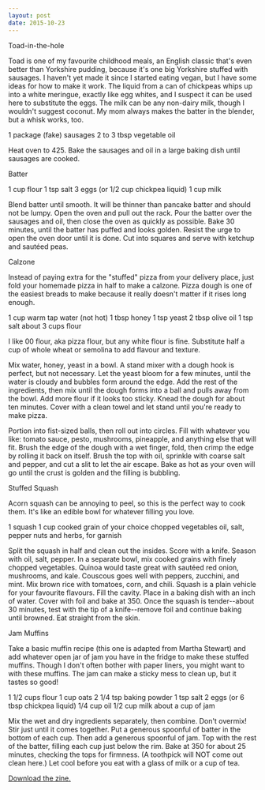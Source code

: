 ```yaml
---
layout: post
date: 2015-10-23
---
```


Toad-in-the-hole

Toad is one of my favourite childhood meals, an English classic that's even better than Yorkshire pudding, because it's one big Yorkshire stuffed with sausages. I haven't yet made it since I started eating vegan, but I have some ideas for how to make it work. The liquid from a can of chickpeas whips up into a white meringue, exactly like egg whites, and I suspect it can be used here to substitute the eggs. The milk can be any non-dairy milk, though I wouldn't suggest coconut. My mom always makes the batter in the blender, but a whisk works, too.

1 package (fake) sausages
2 to 3 tbsp vegetable oil

Heat oven to 425. Bake the sausages and oil in a large baking dish until sausages are cooked. 

Batter

1 cup flour
1 tsp salt
3 eggs (or 1/2 cup chickpea liquid)
1 cup milk

Blend batter until smooth. It will be thinner than pancake batter and should not be lumpy. Open the oven and pull out the rack. Pour the batter over the sausages and oil, then close the oven as quickly as possible. Bake 30 minutes, until the batter has puffed and looks golden. Resist the urge to open the oven door until it is done. Cut into squares and serve with ketchup and sautéed peas.

Calzone

Instead of paying extra for the "stuffed" pizza from your delivery place, just fold your homemade pizza in half to make a calzone. Pizza dough is one of the easiest breads to make because it really doesn't matter if it rises long enough.

1 cup warm tap water (not hot)
1 tbsp honey
1 tsp yeast
2 tbsp olive oil
1 tsp salt
about 3 cups flour

I like 00 flour, aka pizza flour, but any white flour is fine. Substitute half a cup of whole wheat or semolina to add flavour and texture.

Mix water, honey, yeast in a bowl. A stand mixer with a dough hook is perfect, but not necessary. Let the yeast bloom for a few minutes, until the water is cloudy and bubbles form around the edge. Add the rest of the ingredients, then mix until the dough forms into a ball and pulls away from the bowl. Add more flour if it looks too sticky. Knead the dough for about ten minutes. Cover with a clean towel and let stand until you're ready to make pizza.

Portion into fist-sized balls, then roll out into circles. Fill with whatever you like: tomato sauce, pesto, mushrooms, pineapple, and anything else that will fit. Brush the edge of the dough with a wet finger, fold, then crimp the edge by rolling it back on itself. Brush the top with oil, sprinkle with coarse salt and pepper, and cut a slit to let the air escape. Bake as hot as your oven will go until the crust is golden and the filling is bubbling.

Stuffed Squash

Acorn squash can be annoying to peel, so this is the perfect way to cook them. It's like an edible bowl for whatever filling you love.

1 squash
1 cup cooked grain of your choice
chopped vegetables
oil, salt, pepper
nuts and herbs, for garnish

Split the squash in half and clean out the insides. Score with a knife. Season with oil, salt, pepper. In a separate bowl, mix cooked grains with finely chopped vegetables. Quinoa would taste great with sautéed red onion, mushrooms, and kale. Couscous goes well with peppers, zucchini, and mint. Mix brown rice with tomatoes, corn, and chili. Squash is a plain vehicle for your favourite flavours. Fill the cavity. Place in a baking dish with an inch of water. Cover with foil and bake at 350. Once the squash is tender--about 30 minutes, test with the tip of a knife--remove foil and continue baking until browned. Eat straight from the skin.

Jam Muffins

Take a basic muffin recipe (this one is adapted from Martha Stewart) and add whatever open jar of jam you have in the fridge to make these stuffed muffins. Though I don't often bother with paper liners, you might want to with these muffins. The jam can make a sticky mess to clean up, but it tastes so good!

1 1/2 cups flour
1 cup oats
2 1/4 tsp baking powder
1 tsp salt
2 eggs (or 6 tbsp chickpea liquid)
1/4 cup oil
1/2 cup milk
about a cup of jam

Mix the wet and dry ingredients separately, then combine. Don't overmix! Stir just until it comes together. Put a generous spoonful of batter in the bottom of each cup. Then add a generous spoonful of jam. Top with the rest of the batter, filling each cup just below the rim. Bake at 350 for about 25 minutes, checking the tops for firmness. (A toothpick will NOT come out clean here.) Let cool before you eat with a glass of milk or a cup of tea.

[Download the zine.](http://jessdriscoll.com/files/stuffed.pdf)
